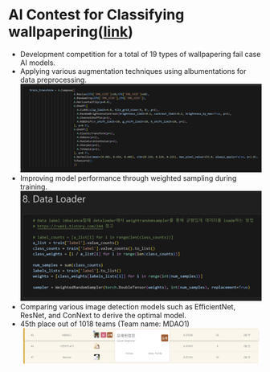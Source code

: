 # AI Contest for Classifying wallpapering([link](https://dacon.io/competitions/official/236082/overview/description))

- Development competition for a total of 19 types of wallpapering fail case AI models.
- Applying various augmentation techniques using albumentations for data preprocessing.
![](./img/albumentation.png)
- Improving model performance through weighted sampling during training.
![](./img/weightrandomsampler.png)
- Comparing various image detection models such as EfficientNet, ResNet, and ConNext to derive the optimal model.
- 45th place out of 1018 teams (Team name: MDAO1)
![](./img/img1.png)


